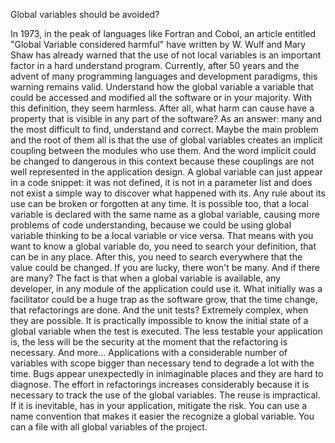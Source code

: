 Global variables should be avoided?

In 1973, in the peak of languages like Fortran and Cobol, an article entitled "Global Variable considered harmful" have written by W. Wulf and Mary Shaw has already warned that the use of not local variables is an important factor in a hard understand program.  Currently, after 50 years and the advent of many programming languages and development paradigms, this warning remains valid.
Understand how the global variable a variable that could be accessed and modified all the software or in your majority.
With this definition, they seem harmless. After all, what harm can cause have a property that is visible in any part of the software? As an answer: many and the most difficult to find, understand and correct.
Maybe the main problem and the root of them all is that the use of global variables creates an implicit coupling between the modules who use them. And the word implicit could be changed to dangerous in this context because these couplings are not well represented in the application design.
A global variable can just appear in a code snippet: it was not defined, it is not in a parameter list and does not exist a simple way to discover what happened with its. Any rule about its use can be broken or forgotten at any time.
It is possible too, that a local variable is declared with the same name as a global variable, causing more problems of code understanding, because we could be using global variable thinking to be a local variable or vice versa.
That means with you want to know a global variable do, you need to search your definition, that can be in any place. After this, you need to search everywhere that the value could be changed. If you are lucky, there won't be many.
And if there are many? The fact is that when a global variable is available, any developer, in any module of the application could use it. What initially was a facilitator could be a huge trap as the software grow, that the time change, that refactorings are done.
And the unit tests? Extremely complex, when they are possible. It is practically impossible to know the initial state of a global variable when the test is executed. The less testable your application is, the less will be the security at the moment that the refactoring is necessary.
And more... Applications with a considerable number of variables with scope bigger than necessary tend to degrade a lot with the time. Bugs appear unexpectedly in inimaginable places and they are hard to diagnose. The effort in refactorings increases considerably because it is necessary to track the use of the global variables. The reuse is impractical.
If it is inevitable, has in your application, mitigate the risk. You can use a name convention that makes it easier the recognize a global variable. You can a file with all global variables of the project. 
